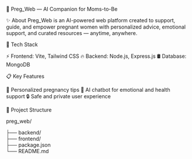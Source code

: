 🌸 Preg_Web — AI Companion for Moms-to-Be

✨ About
Preg_Web is an AI-powered web platform created to support, guide, and empower pregnant women with personalized advice, emotional support,
and curated resources — anytime, anywhere.

🚀 Tech Stack

⚡ Frontend: Vite, Tailwind CSS
🔥 Backend: Node.js, Express.js
🛢️ Database: MongoDB

📋 Key Features

🤰 Personalized pregnancy tips
💬 AI chatbot for emotional and health support
🔒 Safe and private user experience

📁 Project Structure

preg_web/

├── backend/         
├── frontend/       
├── package.json    
└── README.md








